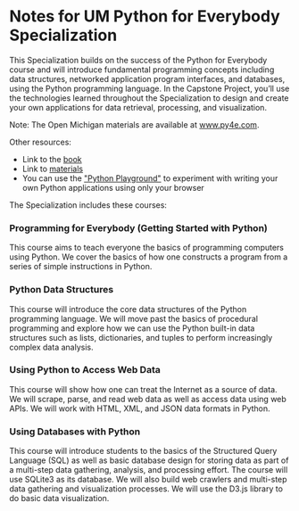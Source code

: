 # Notes for UM Python for Everybody Specialization

This Specialization builds on the success of the Python for Everybody course and will introduce fundamental programming concepts including data structures, networked application program interfaces, and databases, using the Python programming language. In the Capstone Project, you’ll use the technologies learned throughout the Specialization to design and create your own  applications for data retrieval, processing, and visualization.

Note: The Open Michigan materials are available at www.py4e.com. 

Other resources:

- Link to the [book](https://www.py4e.com/book)
- Link to [materials](https://www.py4e.com/materials)
-  You can use the ["Python Playground"](https://www.py4e.com/tools/pythonauto/?PHPSESSID=dc9b6c518987faac069cbd46dabe353c) to experiment with writing your own Python applications using only your browser

The Specialization includes these courses:

### Programming for Everybody (Getting Started with Python)

This course aims to teach everyone the basics of programming computers using Python. We cover the basics of how one constructs a program from a series of simple instructions in Python. 

### Python Data Structures

This course will introduce the core data structures of the Python programming language. We will move past the basics of procedural programming and explore how we can use the Python built-in data structures such as lists, dictionaries, and tuples to perform increasingly complex data analysis. 

### Using Python to Access Web Data

This course will show how one can treat the Internet as a source of data.  We will scrape, parse, and read web data as well as access data using web APIs.  We will work with HTML, XML, and JSON data formats in Python. 


### Using Databases with Python

This course will introduce students to the basics of the Structured Query Language (SQL) as well as basic database design for storing data as part of a multi-step data gathering, analysis, and processing effort.  The course will use SQLite3 as its database.  We will also build web crawlers and multi-step data gathering and visualization processes.  We will use the D3.js library to do basic data visualization.
